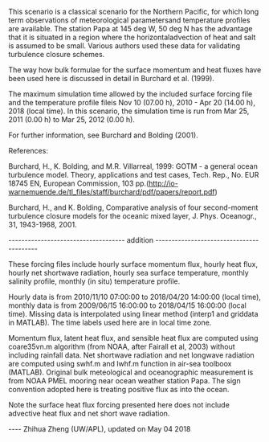 This scenario is a classical scenario for the Northern Pacific, for which long term
observations of meteorological parametersand temperature profiles are available. The
station Papa at 145 deg W, 50 deg N has the advantage that it is situated in a region
where the horizontaladvection of heat and salt is assumed to be small. Various authors
used these data for validating turbulence closure schemes.

The way how bulk formulae for the surface momentum and heat fluxes have been used here
is discussed in detail in Burchard et al. (1999).

The maximum simulation time allowed by the included surface forcing file and the
temperature profile fileis Nov 10 (07.00 h), 2010 - Apr 20 (14.00 h), 2018 (local time). In this scenario, the simulation time is run from Mar 25, 2011 (0.00 h) to Mar 25, 2012 (0.00 h).

For further information, see Burchard and Bolding (2001).

References:

Burchard, H., K. Bolding, and M.R. Villarreal, 1999: GOTM - a general ocean turbulence
model. Theory, applications and test cases, Tech. Rep., No. EUR 18745 EN, European
Commission, 103 pp.(http://io-warnemuende.de/tl_files/staff/burchard/pdf/papers/report.pdf)

Burchard, H., and K. Bolding, Comparative analysis of four second-moment turbulence closure
models for the oceanic mixed layer, J. Phys. Oceanogr., 31, 1943-1968, 2001.


------------------------------------ addition -----------------------------------------

These forcing files include hourly surface momentum flux, hourly heat flux, hourly net
shortwave radiation, hourly sea surface temperature, monthly salinity profile, monthly (in situ) temperature profile.

Hourly data is from 2010/11/10 07:00:00 to 2018/04/20 14:00:00 (local time), monthly data is from 2009/06/15 16:00:00 to 2018/04/15 16:00:00 (local time). Missing data is interpolated using linear method (interp1 and griddata in MATLAB). The time labels used here are in local time zone.

Momentum flux, latent heat flux, and sensible heat flux are computed using coare35vn.m
algorithm (from NOAA, after Fairall et al, 2003) without including rainfall data. Net
shortwave radiation and net longwave radiation are computed using swhf.m and lwhf.m function in air-sea toolboox (MATLAB). Original bulk meteological and oceanographic measurement is from NOAA PMEL mooring near ocean weather station Papa. The sign convention adopted here is treating positive flux as into the ocean.

Note the surface heat flux forcing presented here does not include advective heat flux and net short wave radiation.

---- Zhihua Zheng (UW/APL), updated on May 04 2018

